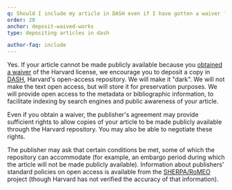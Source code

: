 ```yaml
---
q: Should I include my article in DASH even if I have gotten a waiver for it?
order: 20
anchor: deposit-waived-works
type: depositing articles in dash

author-faq: include
---
```


Yes. If your article cannot be made publicly available because you [obtained a waiver](#how-to-waive) of the Harvard license, we encourage you to deposit a copy in [DASH](https://dash.harvard.edu/), Harvard's open-access repository. We will make it "dark". We will not make the text open access, but will store it for preservation purposes. We will provide open access to the metadata or bibliographic information, to facilitate indexing by search engines and public awareness of your article.

Even if you obtain a waiver, the publisher's agreement may provide sufficient rights to allow copies of your article to be made publicly available through the Harvard repository. You may also be able to negotiate these rights. 

The publisher may ask that certain conditions be met, some of which the repository can accommodate (for example, an embargo period during which the article will not be made publicly available). Information about publishers' standard policies on open access is available from the [SHERPA/RoMEO](http://www.sherpa.ac.uk/romeo/index.php) project (though Harvard has not verified the accuracy of that information).
